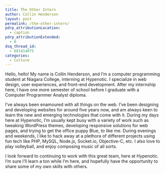 ```yaml
---
title: The Other Intern
author: Collin Henderson
layout: post
permalink: /the-other-intern/
pdrp_attributionLocation:
  - caption
pdrp_attributionExtended:
  - 0
dsq_thread_id:
  - 681414075
categories:
  - Culture
---
```

Hello, hello! My name is Collin Henderson, and I&#8217;m a computer programming student at Niagara College, interning at Hypenotic. I specialize in web design, user experiences, and front-end development. After my internship here, I have one more semester of school before I graduate with a Computer Programmer Analyst diploma.

I&#8217;ve always been enamoured with all things on the web. I&#8217;ve been designing and developing websites for around five years now, and am always keen to learn the new and emerging technologies that come with it. During my days here at Hypenotic, I&#8217;m usually kept busy with a variety of work such as tweaking WordPress themes, developing responsive solutions for web pages, and trying to get the office puppy Blue, to like me. During evenings and weekends, I like to hack away at a plethora of different projects using fun tech like PHP, MySQL, Node.js, Socket.io, Objective-C, etc. I also love to play volleyball, and enjoy composing music of all sorts.

I look forward to continuing to work with this great team, here at Hypenotic. I&#8217;m sure I&#8217;ll learn a ton while I&#8217;m here, and hopefully have the opportunity to share some of my own skills with others.